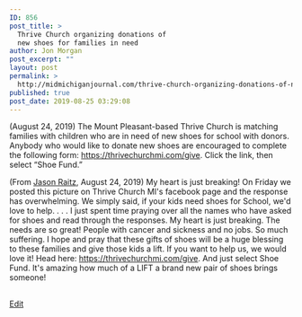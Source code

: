 ```yaml
---
ID: 856
post_title: >
  Thrive Church organizing donations of
  new shoes for families in need
author: Jon Morgan
post_excerpt: ""
layout: post
permalink: >
  http://midmichiganjournal.com/thrive-church-organizing-donations-of-new-shoes-for-families-in-need
published: true
post_date: 2019-08-25 03:29:08
---
```

(August 24, 2019) The Mount Pleasant-based Thrive Church is matching families with children who are in need of new shoes for school with donors. Anybody who would like to donate new shoes are encouraged to complete the following form: <a href="https://thrivechurchmi.com/give?fbclid=IwAR1FFCYDDBJpLd8lSa3FkmxC4hLQw-nXJ2bzIbUJGWosw4MVaQhxqi7yJXM">https://thrivechurchmi.com/give</a>. Click the link, then select “Shoe Fund.”

(From <a href="https://www.facebook.com/photo.php?fbid=10162280377835235&amp;set=a.110251245234&amp;type=3&amp;__xts__%5B0%5D=68.ARCkJOi2gXUu50bjYO3QkUMHuBB2h7pcz4tqeP_0riplAoZdmlfPLdnh5xeg2MKce36Ms23Ncd69bVzVXmwk0B73tkzjopEH_NVauSnaU2ocWgPxW0Bg7Dsz4DpSS7yocNXx31SC45j8PDdJo3fnqXg-WJbxW0F_BjuvD75Fg4io8zhQoJRBdsawhbVu5Y4KSlTy34NjKE-PM0XZjZPQBffxzK8VHaJ5ftY-E7dOVh6jZw&amp;__tn__=-R">Jason Raitz</a>, August 24, 2019) My heart is just breaking! On Friday we posted this picture on Thrive Church MI's facebook page and the response has overwhelming. We simply said, if your kids need shoes for School, we'd love to help. . . . I just spent time praying over all the names who have asked for shoes and read through the responses. My heart is just breaking. The needs are so great! People with cancer and sickness and no jobs. So much suffering. I hope and pray that these gifts of shoes will be a huge blessing to these families and give those kids a lift. If you want to help us, we would love it! Head here: https://thrivechurchmi.com/give. And just select Shoe Fund. It's amazing how much of a LIFT a brand new pair of shoes brings someone!

##

<a href="https://docs.google.com/document/d/1dTWiehrHkSnIyjWdfRCwoHcs_emQ9cTR6WgrGkUZn2o/edit?usp=sharing">Edit</a>